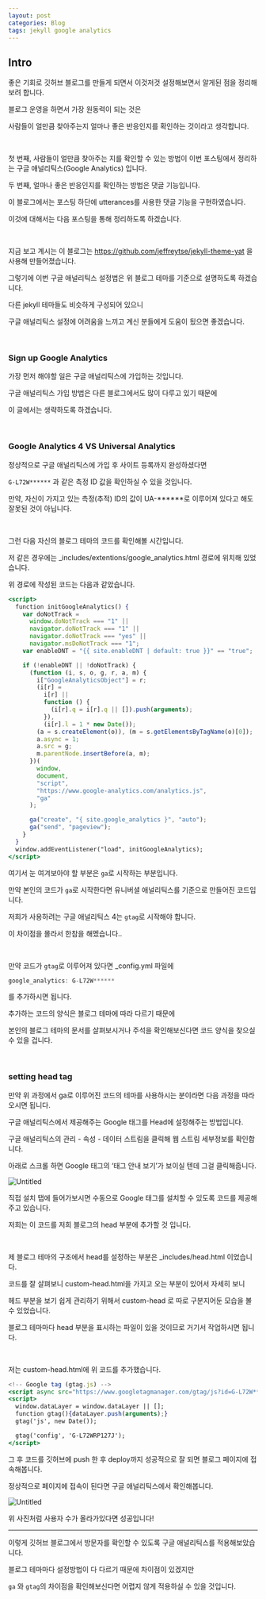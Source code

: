 ```yaml
---
layout: post
categories: Blog
tags: jekyll google analytics
---
```


## Intro

좋은 기회로 깃허브 블로그를 만들게 되면서 이것저것 설정해보면서 알게된 점을 정리해보려 합니다.

블로그 운영을 하면서 가장 원동력이 되는 것은

사람들이 얼만큼 찾아주는지 얼마나 좋은 반응인지를 확인하는 것이라고 생각합니다.

<br/>

첫 번째, 사람들이 얼만큼 찾아주는 지를 확인할 수 있는 방법이 이번 포스팅에서 정리하는 구글 애널리틱스(Google Analytics) 입니다.

두 번째, 얼마나 좋은 반응인지를 확인하는 방법은 댓글 기능입니다.

이 블로그에서는 포스팅 하단에 utterances를 사용한 댓글 기능을 구현하였습니다.

이것에 대해서는 다음 포스팅을 통해 정리하도록 하겠습니다.

<br/>

지금 보고 계시는 이 블로그는 https://github.com/jeffreytse/jekyll-theme-yat 을 사용해 만들어졌습니다.

그렇기에 이번 구글 애널리틱스 설정법은 위 블로그 테마를 기준으로 설명하도록 하겠습니다.

다른 jekyll 테마들도 비슷하게 구성되어 있으니

구글 애널리틱스 설정에 어려움을 느끼고 계신 분들에게 도움이 됬으면 좋겠습니다.

<br/>

### Sign up Google Analytics

가장 먼저 해야할 일은 구글 애널리틱스에 가입하는 것입니다.

구글 애널리틱스 가입 방법은 다른 블로그에서도 많이 다루고 있기 때문에

이 글에서는 생략하도록 하겠습니다.

<br/>

### Google Analytics 4 VS Universal Analytics

정상적으로 구글 애널리틱스에 가입 후 사이트 등록까지 완성하셨다면

`G-L72W******` 과 같은 측정 ID 값을 확인하실 수 있을 것입니다.

만약, 자신이 가지고 있는 측정(추적) ID의 값이 UA-**\*\***로 이루어져 있다고 해도 잘못된 것이 아닙니다.

<br/>

그런 다음 자신의 블로그 테마의 코드를 확인해볼 시간입니다.

저 같은 경우에는 \_includes/extentions/google_analytics.html 경로에 위치해 있었습니다.

위 경로에 작성된 코드는 다음과 같았습니다.

```jsx
<script>
  function initGoogleAnalytics() {
    var doNotTrack =
      window.doNotTrack === "1" ||
      navigator.doNotTrack === "1" ||
      navigator.doNotTrack === "yes" ||
      navigator.msDoNotTrack === "1";
    var enableDNT = "{{ site.enableDNT | default: true }}" == "true";

    if (!enableDNT || !doNotTrack) {
      (function (i, s, o, g, r, a, m) {
        i["GoogleAnalyticsObject"] = r;
        (i[r] =
          i[r] ||
          function () {
            (i[r].q = i[r].q || []).push(arguments);
          }),
          (i[r].l = 1 * new Date());
        (a = s.createElement(o)), (m = s.getElementsByTagName(o)[0]);
        a.async = 1;
        a.src = g;
        m.parentNode.insertBefore(a, m);
      })(
        window,
        document,
        "script",
        "https://www.google-analytics.com/analytics.js",
        "ga"
      );

      ga("create", "{ site.google_analytics }", "auto");
      ga("send", "pageview");
    }
  }
  window.addEventListener("load", initGoogleAnalytics);
</script>
```

여기서 눈 여겨보아야 할 부분은 `ga`로 시작하는 부분입니다.

만약 본인의 코드가 `ga`로 시작한다면 유니버셜 애널리틱스를 기준으로 만들어진 코드입니다.

저희가 사용하려는 구글 애널리틱스 4는 `gtag`로 시작해야 합니다.

이 차이점을 몰라서 한참을 해멨습니다..

<br/>

만약 코드가 `gtag`로 이루어져 있다면 \_config.yml 파일에

```jsx
google_analytics: G-L72W******
```

를 추가하시면 됩니다.

추가하는 코드의 양식은 블로그 테마에 따라 다르기 때문에

본인의 블로그 테마의 문서를 살펴보시거나 주석을 확인해보신다면 코드 양식을 찾으실 수 있을 겁니다.

<br/>

### setting head tag

만약 위 과정에서 ga로 이루어진 코드의 테마를 사용하시는 분이라면 다음 과정을 따라오시면 됩니다.

구글 애널리틱스에서 제공해주는 Google 태그를 Head에 설정해주는 방법입니다.

구글 애널리틱스의 관리 - 속성 - 데이터 스트림을 클릭해 웹 스트림 세부정보를 확인합니다.

아래로 스크롤 하면 Google 태그의 ‘태그 안내 보기’가 보이실 텐데 그걸 클릭해줍니다.

![Untitled](https://i.ibb.co/TkpCtVN/Untitled.png)

직접 설치 탭에 들어가보시면 수동으로 Google 태그를 설치할 수 있도록 코드를 제공해주고 있습니다.

저희는 이 코드를 저희 블로그의 head 부분에 추가할 것 입니다.

<br/>

제 블로그 테마의 구조에서 head를 설정하는 부분은 \_includes/head.html 이었습니다.

코드를 잘 살펴보니 custom-head.html을 가지고 오는 부분이 있어서 자세히 보니

헤드 부분을 보기 쉽게 관리하기 위해서 custom-head 로 따로 구분지어둔 모습을 볼 수 있었습니다.

블로그 테마마다 head 부분을 표시하는 파일이 있을 것이므로 거기서 작업하시면 됩니다.

<br/>

저는 custom-head.html에 위 코드를 추가했습니다.

```jsx
<!-- Google tag (gtag.js) -->
<script async src="https://www.googletagmanager.com/gtag/js?id=G-L72W******"></script>
<script>
  window.dataLayer = window.dataLayer || [];
  function gtag(){dataLayer.push(arguments);}
  gtag('js', new Date());

  gtag('config', 'G-L72WRP127J');
</script>
```

그 후 코드를 깃허브에 push 한 후 deploy까지 성공적으로 잘 되면 블로그 페이지에 접속해봅니다.

정상적으로 페이지에 접속이 된다면 구글 애널리틱스에서 확인해봅니다.

![Untitled](https://i.ibb.co/VVx1xY0/Untitled-1.png)

위 사진처럼 사용자 수가 올라가있다면 성공입니다!

---

이렇게 깃허브 블로그에서 방문자를 확인할 수 있도록 구글 애널리틱스를 적용해보았습니다.

블로그 테마마다 설정방법이 다 다르기 때문에 차이점이 있겠지만

`ga` 와 `gtag`의 차이점을 확인해보신다면 어렵지 않게 적용하실 수 있을 것입니다.
